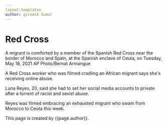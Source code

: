 ```yaml
---
layout:templates
author: gireesh kumar
---
```


# Red Cross

A migrant is comforted by a member of the Spanish Red Cross near the border of Morocco and Spain, at the Spanish enclave of Ceuta, on Tuesday, May 18, 2021 AP Photo/Bernat Armangue

A Red Cross worker who was filmed cradling an African migrant says she's receiving online abuse.

Luna Reyes, 20, said she had to set her social media accounts to private after a torrent of racist and sexist abuse. 

Reyes was filmed embracing an exhausted migrant who swam from Morocco to Ceuta this week.

This page is created by {{page.author}}. 

